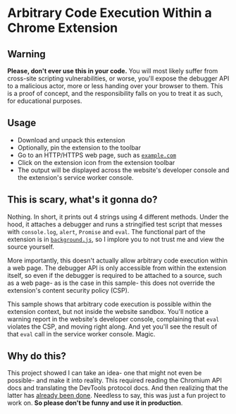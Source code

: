 # Arbitrary Code Execution Within a Chrome Extension

## Warning

**Please, don't ever use this in your code.** You will most likely suffer from
cross-site scripting vulnerabilities, or worse, you'll expose the debugger API
to a malicious actor, more or less handing over your browser to them.
This is a proof of concept, and the responsibility falls on you to treat it
as such, for educational purposes.

## Usage

- Download and unpack this extension
- Optionally, pin the extension to the toolbar
- Go to an HTTP/HTTPS web page, such as [`example.com`](https://example.com)
- Click on the extension icon from the extension toolbar
- The output will be displayed across the website's developer console
  and the extension's service worker console.

## This is scary, what's it gonna do?

Nothing. In short, it prints out 4 strings using 4 different methods. Under
the hood, it attaches a debugger and runs a stringified test script that messes
with `console.log`, `alert`, `Promise` and `eval`. The functional part of the
extension is in [`background.js`](./background.js), so I implore you to not
trust me and view the source yourself.

More importantly, this doesn't actually allow arbitrary code execution
within a web page. The debugger API is only accessible from within the
extension itself, so even if the debugger is required to be attached to a
source, such as a web page- as is the case in this sample- this does not
override the extension's content security policy (CSP).

This sample shows that arbitrary code execution is possible within the
extension context, but not inside the website sandbox. You'll notice a
warning report in the website's developer console, complaining that `eval`
violates the CSP, and moving right along. And yet you'll see the result
of that `eval` call in the service worker console. Magic.

## Why do this?

This project showed I can take an idea- one that might not even be possible-
and make it into reality. This required reading the Chromium API docs and
translating the DevTools protocol docs. And then realizing that the latter has
[already been done](https://github.com/ChromeDevTools/devtools-protocol/blob/master/types/protocol.d.ts).
Needless to say, this was just a fun project to work on.
**So please don't be funny and use it in production**.
